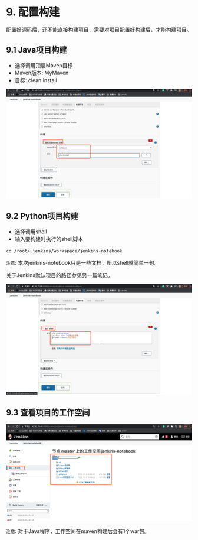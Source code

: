 # 9. 配置构建

配置好源码后，还不能直接构建项目，需要对项目配置好构建后，才能构建项目。

## 9.1 Java项目构建
* 选择调用顶层Maven目标
* Maven版本: MyMaven
* 目标: clean install

![java配置构建](./assets/java配置构建.png)

## 9.2 Python项目构建
* 选择调用shell
* 输入要构建时执行的shell脚本
```
cd /root/.jenkins/workspace/jenkins-notebook
```
`注意`: 本次jenkins-notebook只是一些文档，所以shell就简单一句。


关于Jenkins默认项目的路径参见另一篇笔记。

![python配置构建](./assets/python配置构建.png)


## 9.3 查看项目的工作空间

![查看工作空间](./assets/查看工作空间.png)

`注意`: 对于Java程序，工作空间在maven构建后会有1个war包。
